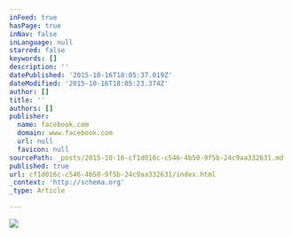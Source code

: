 ```yaml
---
inFeed: true
hasPage: true
inNav: false
inLanguage: null
starred: false
keywords: []
description: ''
datePublished: '2015-10-16T18:05:37.019Z'
dateModified: '2015-10-16T18:05:23.374Z'
author: []
title: ''
authors: []
publisher:
  name: facebook.com
  domain: www.facebook.com
  url: null
  favicon: null
sourcePath: _posts/2015-10-16-cf1d016c-c546-4b50-9f5b-24c9aa332631.md
published: true
url: cf1d016c-c546-4b50-9f5b-24c9aa332631/index.html
_context: 'http://schema.org'
_type: Article

---
```

![](https://scontent-lax3-1.xx.fbcdn.net/hphotos-xtp1/v/t1.0-9/11951765_996401497077942_8338442367568096237_n.jpg?oh=bddcbbf5d8dcec2bd1608b7cdaef17b6&oe=568CC0E3)